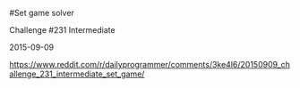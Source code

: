 #Set game solver

Challenge #231 Intermediate

2015-09-09

https://www.reddit.com/r/dailyprogrammer/comments/3ke4l6/20150909_challenge_231_intermediate_set_game/
